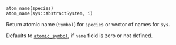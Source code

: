 ```
atom_name(species)
atom_name(sys::AbstractSystem, i)
```

Return atomic name (`Symbol`) for `species` or vector of names for `sys`.

Defaults to [`atomic_symbol`](@ref), if `name` field is zero or not defined.
